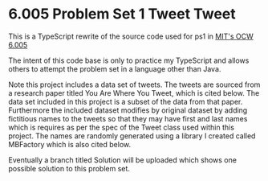 # 6.005 Problem Set 1 Tweet Tweet

This is a TypeScript rewrite of the source code used for ps1 in
[MIT's OCW 6.005](https://ocw.mit.edu/ans7870/6/6.005/s16/psets/ps1/index.html)

The intent of this code base is only to practice my TypeScript and allows others
to attempt the problem set in a language other than Java.

Note this project includes a data set of tweets. The tweets are sourced from
a research paper titled You Are Where You Tweet, which is cited below. The data
set included in this project is a subset of the data from that paper.
Furthermore the included dataset modifies by original dataset by adding
fictitious names to the tweets so that they may have first and last names which
is requires as per the spec of the Tweet class used within this project. The
names are randomly generated using a library I created called MBFactory which
is also cited below.

Eventually a branch titled Solution will be uploaded which shows one
possible solution to this problem set.
